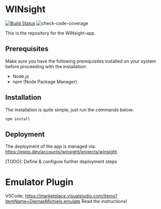 # WINsight 

[![Build Status](https://github.com/Windesheim-AI-App/WINsight/actions/workflows/app.build.yml/badge.svg)](https://github.com/Windesheim-AI-App/WINsight/actions/workflows/app.build.yml)
![check-code-coverage](https://img.shields.io/badge/code--coverage-70%25-green)

This is the repository for the WINsight-app.

## Prerequisites

Make sure you have the following prerequisites installed on your system before proceeding with the installation:

- Node.js
- npm (Node Package Manager)

## Installation

The installation is quite simple, just run the commands below:

```shell
npm install
```

## Deployment

The deployment of the app is managed via: https://expo.dev/accounts/winsight/projects/winsight.

[TODO]: Define & configure further deployment steps

# Emulator Plugin
VSCode; https://marketplace.visualstudio.com/items?itemName=DiemasMichiels.emulate
Read the instructions!
